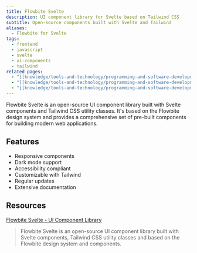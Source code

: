 ```yaml
---
title: Flowbite Svelte
description: UI component library for Svelte based on Tailwind CSS
subtitle: Open-source components built with Svelte and Tailwind
aliases:
  - Flowbite for Svelte
tags:
  - frontend
  - javascript
  - svelte
  - ui-components
  - tailwind
related pages:
  - "[[knowledge/tools-and-technology/programming-and-software-development/languages/javascript/svelte/index|Svelte]]"
  - "[[knowledge/tools-and-technology/programming-and-software-development/languages/html-css/frameworks/tailwind-css|Tailwind CSS]]"
  - "[[knowledge/tools-and-technology/programming-and-software-development/languages/javascript/index|JavaScript]]"
---
```


Flowbite Svelte is an open-source UI component library built with Svelte components and Tailwind CSS utility classes. It's based on the Flowbite design system and provides a comprehensive set of pre-built components for building modern web applications.

## Features

- Responsive components
- Dark mode support
- Accessibility compliant
- Customizable with Tailwind
- Regular updates
- Extensive documentation

## Resources

[Flowbite Svelte - UI Component Library](https://flowbite-svelte.com)
> Flowbite Svelte is an open-source UI component library built with Svelte components, Tailwind CSS utility classes and based on the Flowbite design system and components.
